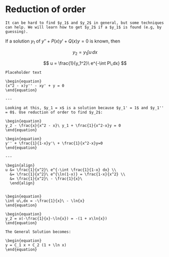 # Reduction of order
```{topic} Finding a basis
It can be hard to find $y_1$ and $y_2$ in general, but some techniques can help. We will learn how to get $y_2$ if a $y_1$ is found (e.g, by guessing).
```
If a solution $y_1$ of $y'' + P(x)y' + Q(x)y = 0$ is known, then 

$$
y_2 = y_1\int u\,dx 
$$

$$
u = \frac{1}{y_1^2}\ e^{-\int P\,dx}
$$


````{example} Example
Placeholder text

\begin{equation}
(x^2 - x)y'' - xy' + y = 0 
\end{equation}

---

Looking at this, $y_1 = x$ is a solution because $y_1' = 1$ and $y_1'' = 0$. Use reduction of order to find $y_2$:

\begin{equation}
y_2 - \frac{x}{x^2 - x}\ y_1 + \frac{1}{x^2-x}y = 0
\end{equation}

\begin{equation}
y'' + \frac{1}{1-x}y'\ + \frac{1}{x^2-x}y=0
\end{equation}

---

\begin{align}
u &= \frac{1}{x^2}\ e^{-\int \frac{1}{1-x} dx} \\
  &= \frac{1}{x^2}\ e^{\ln(1-x)} = \frac{1-x}{x^2} \\ 
  &= \frac{1}{x^2}\ - \frac{1}{x}\ 
  \end{align}


\begin{equation}
\int u\,dx = -\frac{1}{x}\ - \ln{x}
\end{equation}

\begin{equation}
y_2 = x(-\frac{1}{x}-\ln{x}) = -(1 + x\ln{x})
\end{equation}

The General Solution becomes:

\begin{equation}
y = C_1 x + C_2 (1 + \ln x)
\end{equation}
````
